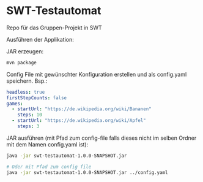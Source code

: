 # SWT-Testautomat
Repo für das Gruppen-Projekt in SWT

Ausführen der Applikation:

JAR erzeugen:
```bash
mvn package
```

Config File mit gewünschter Konfiguration erstellen und als config.yaml speichern. Bsp.:
```yaml
headless: true
firstStepCounts: false
games:
  - startUrl: "https://de.wikipedia.org/wiki/Bananen"
    steps: 10
  - startUrl: "https://de.wikipedia.org/wiki/Apfel"
    steps: 3
```

JAR ausführen (mit Pfad zum config-file falls dieses nicht im selben Ordner mit dem Namen config.yaml ist):
```bash
java -jar swt-testautomat-1.0.0-SNAPSHOT.jar

# Oder mit Pfad zum config file
java -jar swt-testautomat-1.0.0-SNAPSHOT.jar ../config.yaml
```
